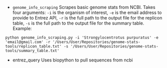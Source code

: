 * `genome_info_scraping` Scrapes basic genome stats from NCBI. Takes four arguments: `-i` is the organism of interest, `-e` is the email address to provide to Entrez API, `-r` is the full path to the output file for the replicon table, `-s` is the full path to the output file for the summary table.
Example:
```
python genome_info_scraping.py -i 'Strongylocentrotus purpuratus' -e 'email@gmail.com' -r '/Users/User/Repositories/genome-stats-tools/replicon_table.txt' -s '/Users/User/Repositories/genome-stats-tools/summary_table.txt'
```
* entrez_query Uses biopython to pull sequences from ncbi
